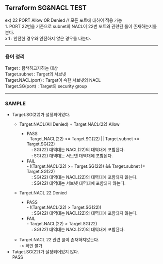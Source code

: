 <html>
<h2>Terraform SG&NACL TEST</h2>
ex) 22 PORT Allow OR Denied // 모든 포트에 대하여 적용 가능<br />
1. PORT 22번을 기준으로 subnet의 NACL이 22번 포트와 관련된 룰이 존재하는지를 본다.<br />
x.1 : 안전한 경우와 안전하지 않은 경우를 나눈다.<br />
<hr />
<h3>용어 정리</h3>
Target              : 탐색하고자하는 대상<br />
Target.subnet       : Target의 서브넷<br />
Target.NACL(port)   : Target이 속한 서브넷의 NACL<br />
Target.SG(port)     : Target의 security group <br />

<hr />
<h3>SAMPLE</h3>
<ul>
<li> Target.SG(22)가 설정되어있다.</li>
      <ul> <li>Target.NACL(All Denied) + Target.NACL(22) Allow </li>
            <ul>
            <li> PASS </li>
              - Target.NACL(22) >= Target.SG(22) || Target.subnet >= Target.SG(22) <br />
                  &nbsp;&nbsp;&nbsp; : SG(22) 대역대는 NACL(22)의 대역대에 포함된다.  <br />
                  &nbsp;&nbsp;&nbsp; : SG(22) 대역대는 서브넷 대역대에 포함된다. <br />
            <li> FAIL </li>
              - !(Target.NACL(22) >= Target.SG(22)) && Target.subnet != Target.SG(22)<br />
                  &nbsp;&nbsp;&nbsp; : SG(22) 대역대는 NACL(22)의 대역대에 포함되지 않는다.<br />
                  &nbsp;&nbsp;&nbsp; : SG(22) 대역대는 서브넷 대역대에 포함되지 않는다.<br />
            </ul>
      </ul>
<ul> <li>Target.NACL 22 Denied </li>
            <ul>
                  <li> PASS </li>
                    - !(Target.NACL(22) > Target.SG(22))<br />
                        &nbsp;&nbsp;&nbsp; : SG(22) 대역대는 NACL(22)의 대역대에 포함되지 않는다.<br />
                  <li> FAIL </li>
                    - Target.NACL(22) > Target.SG(22)<br />
                        &nbsp;&nbsp;&nbsp; : SG(22) 대역대는 NACL(22)의 대역대에 포함된다.<br />
            </ul>
      </ul>
      <ul>
         <li> Target.NACL 22 관련 룰이 존재하지않는다. </li>
            -> 확인 불가
      </ul>
<li> Tatget.SG(22)가 설정되어있지 않다. </li>
   PASS

</ul>
</html>
